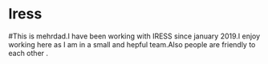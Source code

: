 # Iress
#This is mehrdad.I have been working with IRESS since january 2019.I enjoy working here as I am in a small and hepful team.Also people are friendly to each other .
